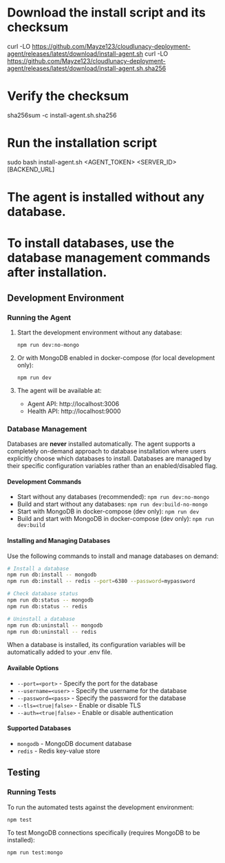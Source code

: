# Download the install script and its checksum

curl -LO https://github.com/Mayze123/cloudlunacy-deployment-agent/releases/latest/download/install-agent.sh
curl -LO https://github.com/Mayze123/cloudlunacy-deployment-agent/releases/latest/download/install-agent.sh.sha256

# Verify the checksum

sha256sum -c install-agent.sh.sha256

# Run the installation script

sudo bash install-agent.sh <AGENT_TOKEN> <SERVER_ID> [BACKEND_URL]

# The agent is installed without any database.

# To install databases, use the database management commands after installation.

## Development Environment

### Running the Agent

1. Start the development environment without any database:

   ```
   npm run dev:no-mongo
   ```

2. Or with MongoDB enabled in docker-compose (for local development only):

   ```
   npm run dev
   ```

3. The agent will be available at:
   - Agent API: http://localhost:3006
   - Health API: http://localhost:9000

### Database Management

Databases are **never** installed automatically. The agent supports a completely on-demand approach to database installation where users explicitly choose which databases to install. Databases are managed by their specific configuration variables rather than an enabled/disabled flag.

#### Development Commands

- Start without any databases (recommended): `npm run dev:no-mongo`
- Build and start without any databases: `npm run dev:build-no-mongo`
- Start with MongoDB in docker-compose (dev only): `npm run dev`
- Build and start with MongoDB in docker-compose (dev only): `npm run dev:build`

#### Installing and Managing Databases

Use the following commands to install and manage databases on demand:

```bash
# Install a database
npm run db:install -- mongodb
npm run db:install -- redis --port=6380 --password=mypassword

# Check database status
npm run db:status -- mongodb
npm run db:status -- redis

# Uninstall a database
npm run db:uninstall -- mongodb
npm run db:uninstall -- redis
```

When a database is installed, its configuration variables will be automatically added to your .env file.

#### Available Options

- `--port=<port>` - Specify the port for the database
- `--username=<user>` - Specify the username for the database
- `--password=<pass>` - Specify the password for the database
- `--tls=<true|false>` - Enable or disable TLS
- `--auth=<true|false>` - Enable or disable authentication

#### Supported Databases

- `mongodb` - MongoDB document database
- `redis` - Redis key-value store

## Testing

### Running Tests

To run the automated tests against the development environment:

```bash
npm test
```

To test MongoDB connections specifically (requires MongoDB to be installed):

```bash
npm run test:mongo
```
